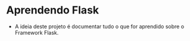 # Aprendendo Flask

- A ideia deste projeto é documentar tudo o que for aprendido sobre o Framework Flask.
